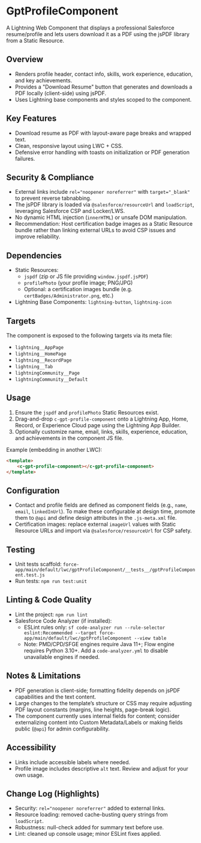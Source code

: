 # GptProfileComponent

A Lightning Web Component that displays a professional Salesforce resume/profile and lets users download it as a PDF using the jsPDF library from a Static Resource.

## Overview
- Renders profile header, contact info, skills, work experience, education, and key achievements.
- Provides a "Download Resume" button that generates and downloads a PDF locally (client-side) using jsPDF.
- Uses Lightning base components and styles scoped to the component.

## Key Features
- Download resume as PDF with layout-aware page breaks and wrapped text.
- Clean, responsive layout using LWC + CSS.
- Defensive error handling with toasts on initialization or PDF generation failures.

## Security & Compliance
- External links include `rel="noopener noreferrer"` with `target="_blank"` to prevent reverse tabnabbing.
- The jsPDF library is loaded via `@salesforce/resourceUrl` and `loadScript`, leveraging Salesforce CSP and Locker/LWS.
- No dynamic HTML injection (`innerHTML`) or unsafe DOM manipulation.
- Recommendation: Host certification badge images as a Static Resource bundle rather than linking external URLs to avoid CSP issues and improve reliability.

## Dependencies
- Static Resources:
  - `jspdf` (zip or JS file providing `window.jspdf.jsPDF`)
  - `profilePhoto` (your profile image; PNG/JPG)
  - Optional: a certification images bundle (e.g. `certBadges/Administrator.png`, etc.)
- Lightning Base Components: `lightning-button`, `lightning-icon`

## Targets
The component is exposed to the following targets via its meta file:
- `lightning__AppPage`
- `lightning__HomePage`
- `lightning__RecordPage`
- `lightning__Tab`
- `lightningCommunity__Page`
- `lightningCommunity__Default`

## Usage
1. Ensure the `jspdf` and `profilePhoto` Static Resources exist.
2. Drag-and-drop `c-gpt-profile-component` onto a Lightning App, Home, Record, or Experience Cloud page using the Lightning App Builder.
3. Optionally customize name, email, links, skills, experience, education, and achievements in the component JS file.

Example (embedding in another LWC):

```html
<template>
    <c-gpt-profile-component></c-gpt-profile-component>
</template>
```

## Configuration
- Contact and profile fields are defined as component fields (e.g., `name`, `email`, `linkedInUrl`). To make these configurable at design time, promote them to `@api` and define design attributes in the `.js-meta.xml` file.
- Certification images: replace external `imageUrl` values with Static Resource URLs and import via `@salesforce/resourceUrl` for CSP safety.

## Testing
- Unit tests scaffold: `force-app/main/default/lwc/gptProfileComponent/__tests__/gptProfileComponent.test.js`
- Run tests: `npm run test:unit`

## Linting & Code Quality
- Lint the project: `npm run lint`
- Salesforce Code Analyzer (if installed):
  - ESLint rules only: `sf code-analyzer run --rule-selector eslint:Recommended --target force-app/main/default/lwc/gptProfileComponent --view table`
  - Note: PMD/CPD/SFGE engines require Java 11+; Flow engine requires Python 3.10+. Add a `code-analyzer.yml` to disable unavailable engines if needed.

## Notes & Limitations
- PDF generation is client-side; formatting fidelity depends on jsPDF capabilities and the text content.
- Large changes to the template’s structure or CSS may require adjusting PDF layout constants (margins, line heights, page-break logic).
- The component currently uses internal fields for content; consider externalizing content into Custom Metadata/Labels or making fields public (`@api`) for admin configurability.

## Accessibility
- Links include accessible labels where needed.
- Profile image includes descriptive `alt` text. Review and adjust for your own usage.

## Change Log (Highlights)
- Security: `rel="noopener noreferrer"` added to external links.
- Resource loading: removed cache-busting query strings from `loadScript`.
- Robustness: null-check added for summary text before use.
- Lint: cleaned up console usage; minor ESLint fixes applied.
